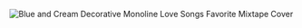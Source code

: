 ![Blue and Cream Decorative Monoline Love Songs Favorite Mixtape Cover](https://user-images.githubusercontent.com/93559326/151923903-e338e136-5663-4878-9169-3c36fa6230e8.jpg)
